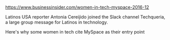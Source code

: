 https://www.businessinsider.com/women-in-tech-myspace-2016-12

Latinos USA reporter Antonia Cereijido joined the Slack channel Techqueria, a large group message for Latinos in technology.

Here's why some women in tech cite MySpace as their entry point
